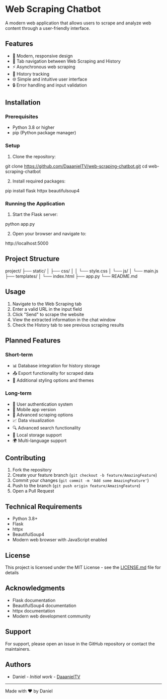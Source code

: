 # Web Scraping Chatbot

A modern web application that allows users to scrape and analyze web content through a user-friendly interface.

## Features

- 🎨 Modern, responsive design
- 📑 Tab navigation between Web Scraping and History
- ⚡ Asynchronous web scraping
- 📝 History tracking
- 🌐 Simple and intuitive user interface
- 🔒 Error handling and input validation

## Installation

### Prerequisites
- Python 3.8 or higher
- pip (Python package manager)

### Setup

1. Clone the repository:

git clone https://github.com/DaaanielTV/web-scraping-chatbot.git
cd web-scraping-chatbot


2. Install required packages:

pip install flask httpx beautifulsoup4


### Running the Application

1. Start the Flask server:

python app.py


2. Open your browser and navigate to:

http://localhost:5000


## Project Structure


project/
├── static/
│   ├── css/
│   │   └── style.css
│   └── js/
│       └── main.js
├── templates/
│   └── index.html
├── app.py
└── README.md


## Usage

1. Navigate to the Web Scraping tab
2. Enter a valid URL in the input field
3. Click "Send" to scrape the website
4. View the extracted information in the chat window
5. Check the History tab to see previous scraping results

## Planned Features

### Short-term
- 📊 Database integration for history storage
- 📤 Export functionality for scraped data
- 🎨 Additional styling options and themes

### Long-term
- 🔐 User authentication system
- 📱 Mobile app version
- 🤖 Advanced scraping options
- 📈 Data visualization
- 🔍 Advanced search functionality
- 💾 Local storage support
- 🌍 Multi-language support

## Contributing

1. Fork the repository
2. Create your feature branch (`git checkout -b feature/AmazingFeature`)
3. Commit your changes (`git commit -m 'Add some AmazingFeature'`)
4. Push to the branch (`git push origin feature/AmazingFeature`)
5. Open a Pull Request

## Technical Requirements

- Python 3.8+
- Flask
- httpx
- BeautifulSoup4
- Modern web browser with JavaScript enabled

## License

This project is licensed under the MIT License - see the [LICENSE.md](LICENSE.md) file for details

## Acknowledgments

- Flask documentation
- BeautifulSoup4 documentation
- httpx documentation
- Modern web development community

## Support

For support, please open an issue in the GitHub repository or contact the maintainers.

## Authors

- Daniel - *Initial work* - [DaaanielTV](https://github.com/DaaanielTV)

---

Made with ❤️ by Daniel
